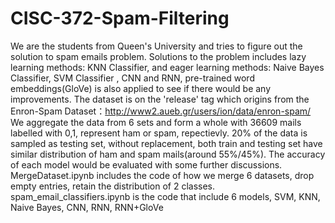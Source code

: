 # CISC-372-Spam-Filtering
We are the students from Queen's University and tries to figure out the solution to spam emails problem.
Solutions to the problem includes lazy learning methods: KNN Classifier, and eager learning methods: Naive Bayes Classifier, SVM Classifier , CNN and RNN, pre-trained word embeddings(GloVe) is also applied to see if there would be any improvements. The dataset is on the 'release' tag which origins from the Enron-Spam Dataset：http://www2.aueb.gr/users/ion/data/enron-spam/       We aggregate the data from 6 sets and form a whole with 36609 mails labelled with 0,1, represent ham or spam, repectievly.
20% of the data is sampled as testing set, without replacement, both train and testing set have similar distribution of ham and spam mails(around 55%/45%). The accuracy of each model would be evaluated with some further discussions.
MergeDataset.ipynb includes the code of how we merge 6 datasets, drop empty entries, retain the distribution of 2 classes.
spam_email_classifiers.ipynb is the code that include 6 models, SVM, KNN, Naive Bayes, CNN, RNN, RNN+GloVe



